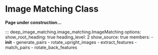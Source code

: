 # Image Matching Class

**Page under construction...**

::: deep_image_matching.image_matching.ImageMatching
    options:
      show_root_heading: true
      heading_level: 2
      show_source: true
      members:
        - __init__
        - generate_pairs
        - rotate_upright_images
        - extract_features
        - match_pairs
        - rotate_back_features
